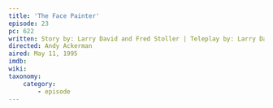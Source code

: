 ```yaml
---
title: 'The Face Painter'
episode: 23
pc: 622         
written: Story by: Larry David and Fred Stoller | Teleplay by: Larry David
directed: Andy Ackerman
aired: May 11, 1995
imdb:
wiki:
taxonomy:
    category:
        - episode
---
```

